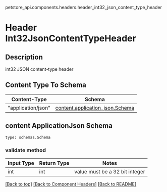 petstore_api.components.headers.header_int32_json_content_type_header
# Header Int32JsonContentTypeHeader

## Description
int32 JSON content-type header

## Content Type To Schema
Content-Type | Schema
------------ | -------
"application/json" | [content.application_json.Schema](#content-applicationjson-schema)

## content ApplicationJson Schema
```
type: schemas.Schema
```

### validate method
Input Type | Return Type | Notes
------------ | ------------- | -------------
int | int | value must be a 32 bit integer

[[Back to top]](#top) [[Back to Component Headers]](../../../README.md#Component-Headers) [[Back to README]](../../../README.md)
